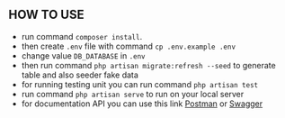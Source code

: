## HOW TO USE

- run command ```composer install```.
- then create `.env` file with command ``` cp .env.example .env ```
- change value `DB_DATABASE` in `.env`
- then run command ``` php artisan migrate:refresh --seed ``` to generate table and also seeder fake data
- for running testing unit you can run command  ``` php artisan test ```
- run command `php artisan serve` to run on your local server
- for documentation API you can use this link 
  <a href="https://documenter.getpostman.com/view/13487797/UzBqqRZR">Postman</a> or <a href="https://app.swaggerhub.com/apis-docs/FadlyKnight/Kledo/1.0.1">Swagger</a>
